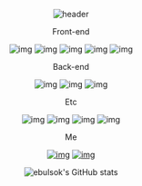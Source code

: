 <div align=center>

![header](https://capsule-render.vercel.app/api?type=cylinder&color=auto&height=300&section=header&text=ebulsok&fontSize=90)

<p>Front-end</p>
  
![img](https://img.shields.io/badge/HTML-E34F26?style=for-the-badge&logo=HTML5&logoColor=white)
![img](https://img.shields.io/badge/CSS-1572B6?style=for-the-badge&logo=CSS3&logoColor=white)
![img](https://img.shields.io/badge/Sass-CC6699?style=for-the-badge&logo=Sass&logoColor=white)
![img](https://img.shields.io/badge/JavaScript-F7DF1E?style=for-the-badge&logo=JavaScript&logoColor=white)
![img](https://img.shields.io/badge/React-61DAFB?style=for-the-badge&logo=React&logoColor=white)

  
<p>Back-end</p>

![img](https://img.shields.io/badge/Node.js-339933?style=for-the-badge&logo=Node.js&logoColor=white)
![img](https://img.shields.io/badge/Express-000000?style=for-the-badge&logo=Express&logoColor=white)
![img](https://img.shields.io/badge/MongoDB-47A248?style=for-the-badge&logo=MongoDB&logoColor=white)

<p>Etc</p>

![img](https://img.shields.io/badge/MySQL-4479A1?style=for-the-badge&logo=MySQL&logoColor=white)
![img](https://img.shields.io/badge/Python-3776AB?style=for-the-badge&logo=Python&logoColor=white)
![img](https://img.shields.io/badge/Flask-000000?style=for-the-badge&logo=Flask&logoColor=white)
![img](https://img.shields.io/badge/C-28B9CC?style=for-the-badge&logo=C&logoColor=white)
  
<p>Me</p>

<a href="https://velog.io/@dev_zzame">![img](https://img.shields.io/badge/TechBlog-000000?style=for-the-badge&logo=Tistory&logoColor=white)</a>
<a href="leebulsok@gmail.com">![img](https://img.shields.io/badge/Gmail-EA4335?style=for-the-badge&logo=Gmail&logoColor=white)</a>

![ebulsok's GitHub stats](https://github-readme-stats.vercel.app/api?username=ebulsok&show_icons=true&theme=dark)

</div>
